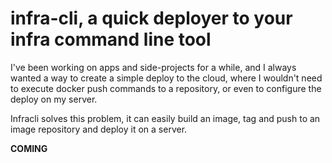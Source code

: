 # infra-cli, a quick deployer to your infra command line tool

I've been working on apps and side-projects for a while, and I always wanted a way to create a simple deploy
to the cloud, where I wouldn't need to execute docker push commands to a repository, or even to configure the deploy on my server.

Infracli solves this problem, it can easily build an image, tag and push to an image repository and deploy it on a server.

**COMING**